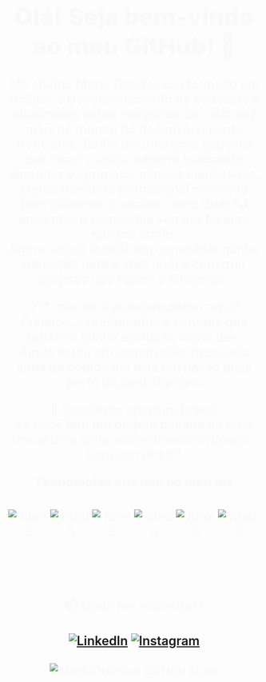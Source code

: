 <div style=" text-align: center">

### <h1 style="font-size: 48px; font-weight: 800; color: #F9F9F9">Olá! Seja bem-vindo ao meu GitHub! 👋</h1>

</div>

<div style="text-align: center; color: #F9F9F9;; font-size: 25px; font-weight: 600">
Me chamo Mário Duarte, sou formado em Análise e Desenvolvimento de Sistemas e atualmente estou mergulhando cada vez mais no mundo do desenvolvimento front-end. Tenho um interesse especial por React e estou sempre buscando aprender e aprimorar minhas habilidades.
<br>
Minha trajetória profissional começou bem diferente, trabalho como Uber há anos mas a tecnologia sempre foi algo que me atraiu. 
<br> Agora, estou focado em consolidar minha transição para a área tech e construir projetos que façam a diferença.
<br>

💡 O que você pode encontrar aqui? <br>
Projetos, experimentos e estudos que refletem minha evolução como dev. Ainda estou em construção, mas cada linha de código me leva um passo mais perto do meu objetivo.

🚀 Buscando oportunidades! <br>
Se você tem um projeto bacana ou quer trocar uma ideia sobre desenvolvimento, bora conversar!

<p style="color: #F9F9F9;; text-align: center; font-size: 25px; font-weight: 900">Tecnologias que uso no meu dia</p>

<div style="display: flex; justify-content: center; margin-top: 40px"></br>
    <img align="center" alt="html5" src="https://img.shields.io/badge/HTML5-E34F26?style=for-the-badge&logo=html5&logoColor=white">
    <img align="center" alt="html5" src="https://img.shields.io/badge/CSS3-1572B6?style=for-the-badge&logo=css3&logoColor=white">
    <img align="center" alt="html5" src="https://img.shields.io/badge/JavaScript-323330?style=for-the-badge&logo=javascript&logoColor=F7DF1E">
    <img align="center" alt="html5" src="https://img.shields.io/badge/React-20232A?style=for-the-badge&logo=react&logoColor=61DAFB">
    <img align="center" alt="html5" src="https://img.shields.io/badge/GIT-E44C30?style=for-the-badge&logo=git&logoColor=white">
    <img align="center" alt="html5" src="https://img.shields.io/badge/GitHub-100000?style=for-the-badge&logo=github&logoColor=white">
</div></br></br></br>

📫 Onde me encontrar? <br>
<br>
[![LinkedIn](https://img.shields.io/badge/LinkedIn-0077B5?style=for-the-badge&logo=linkedin&logoColor=white)](https://www.linkedin.com/in/mario-duarte-3923431b8/)
[![Instagram](https://img.shields.io/badge/Instagram-E4405F?style=for-the-badge&logo=instagram&logoColor=white)](https://www.instagram.com/marioduartec/)
<br/>
<br/>
![MarioDuartee GitHub stats](https://github-readme-stats.vercel.app/api?username=MarioDuartee&show_icons=true&theme=merko)


</div>
